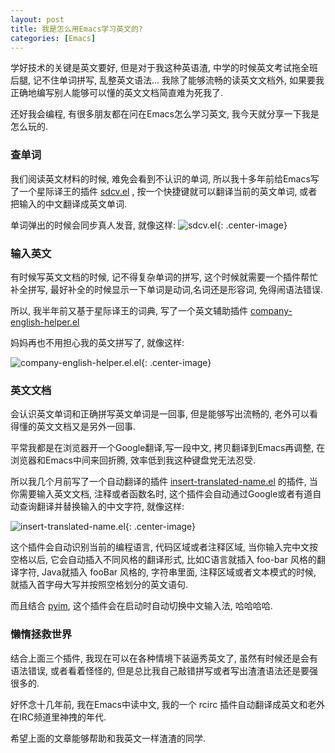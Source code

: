 ```yaml
---
layout: post
title: 我是怎么用Emacs学习英文的?
categories: [Emacs]
---
```


学好技术的关键是英文要好, 但是对于我这种英语渣, 中学的时候英文考试拖全班后腿, 记不住单词拼写, 乱整英文语法... 我除了能够流畅的读英文文档外, 如果要我正确地编写别人能够可以懂的英文文档简直难为死我了.

还好我会编程, 有很多朋友都在问在Emacs怎么学习英文, 我今天就分享一下我是怎么玩的.

### 查单词
我们阅读英文材料的时候, 难免会看到不认识的单词, 所以我十多年前给Emacs写了一个星际译王的插件 [sdcv.el](https://github.com/manateelazycat/sdcv) , 按一个快捷键就可以翻译当前的英文单词, 或者把输入的中文翻译成英文单词.

单词弹出的时候会同步真人发音, 就像这样:
![sdcv.el]({{site.url}}/pics/emacs-study-english/emacs-study-english-1.png){: .center-image}

### 输入英文
有时候写英文文档的时候, 记不得复杂单词的拼写, 这个时候就需要一个插件帮忙补全拼写, 最好补全的时候显示一下单词是动词,名词还是形容词, 免得闹语法错误.

所以, 我半年前又基于星际译王的词典, 写了一个英文辅助插件 [company-english-helper.el](https://github.com/manateelazycat/company-english-helper)

妈妈再也不用担心我的英文拼写了, 就像这样:

![company-english-helper.el.el]({{site.url}}/pics/emacs-study-english/emacs-study-english-2.png){: .center-image}

### 英文文档
会认识英文单词和正确拼写英文单词是一回事, 但是能够写出流畅的, 老外可以看得懂的英文文档又是另外一回事.

平常我都是在浏览器开一个Google翻译,写一段中文, 拷贝翻译到Emacs再调整, 在浏览器和Emacs中间来回折腾, 效率低到我这种键盘党无法忍受.

所以我几个月前写了一个自动翻译的插件 [insert-translated-name.el](https://github.com/manateelazycat/insert-translated-name) 的插件, 当你需要输入英文文档, 注释或者函数名时, 这个插件会自动通过Google或者有道自动查询翻译并替换输入的中文字符, 就像这样:

![insert-translated-name.el]({{site.url}}/pics/emacs-study-english/emacs-study-english-3.png){: .center-image}

这个插件会自动识别当前的编程语言, 代码区域或者注释区域, 当你输入完中文按空格以后, 它会自动插入不同风格的翻译形式, 比如C语言就插入 foo-bar 风格的翻译字符, Java就插入 fooBar 风格的, 字符串里面, 注释区域或者文本模式的时候, 就插入首字母大写并按照空格划分的英文语句.

而且结合 [pyim](https://github.com/tumashu/pyim), 这个插件会在启动时自动切换中文输入法, 哈哈哈哈.

### 懒惰拯救世界
结合上面三个插件, 我现在可以在各种情境下装逼秀英文了, 虽然有时候还是会有语法错误, 或者看着怪怪的, 但是总比我自己敲错拼写或者写出渣渣语法还是要强很多的.

好怀念十几年前, 我在Emacs中读中文, 我的一个 rcirc 插件自动翻译成英文和老外在IRC频道里神拽的年代.

希望上面的文章能够帮助和我英文一样渣渣的同学.
